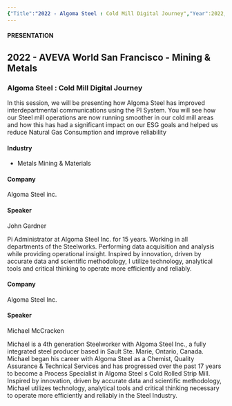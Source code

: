 ```yaml
---
{"Title":"2022 - Algoma Steel : Cold Mill Digital Journey","Year":2022,"Industry":"Metals Mining & Materials","URL":"https://resources.osisoft.com/presentations/algoma-steel---cold-mill-digital-journey/","PDF":"https://cdn.osisoft.com/osi/presentations/2022-AVEVA-San-Francisco/UC22NA-02MM40-Algoma-Gardner-Cold-Mill-Digital-Journey.pdf","Company":"Algoma Steel inc.","Keywords":["Furnace"],"dg-publish":true,"permalink":"/aveva/customer-stories/2022/2022-algoma-steel-inc-algoma-steel-cold-mill-digital-journey/","dgPassFrontmatter":true}
---
```


#### PRESENTATION

## 2022 - AVEVA World San Francisco - Mining & Metals

### Algoma Steel : Cold Mill Digital Journey

In this session, we will be presenting how Algoma Steel has improved interdepartmental communications using the PI System. You will see how our Steel mill operations are now running smoother in our cold mill areas and how this has had a significant impact on our ESG goals and helped us reduce Natural Gas Consumption and improve reliability

#### Industry

- Metals Mining & Materials

#### Company

Algoma Steel inc.

#### Speaker

John Gardner

Pi Administrator at Algoma Steel Inc. for 15 years. Working in all departments of the Steelworks. Performing data acquisition and analysis while providing operational insight. Inspired by innovation, driven by accurate data and scientific methodology, I utilize technology, analytical tools and critical thinking to operate more efficiently and reliably.

#### Company

Algoma Steel Inc.

#### Speaker

Michael McCracken

Michael is a 4th generation Steelworker with Algoma Steel Inc., a fully integrated steel producer based in Sault Ste. Marie, Ontario, Canada. Michael began his career with Algoma Steel as a Chemist, Quality Assurance & Technical Services and has progressed over the past 17 years to become a Process Specialist in Algoma Steel s Cold Rolled Strip Mill. Inspired by innovation, driven by accurate data and scientific methodology, Michael utilizes technology, analytical tools and critical thinking necessary to operate more efficiently and reliably in the Steel Industry.